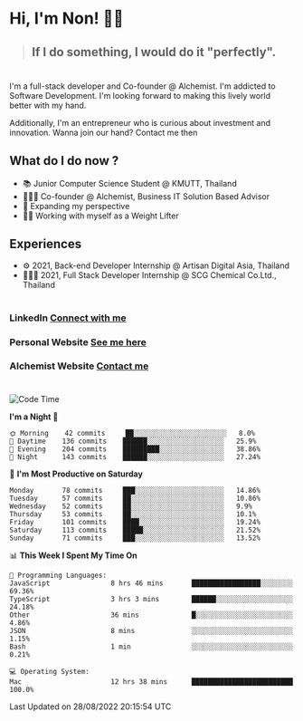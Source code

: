 # Hi, I'm Non! 🖐🏻

> ## If I do something, I would do it "perfectly".

#

I'm a full-stack developer and Co-founder @ Alchemist. I'm addicted to Software Development. I'm looking forward to making this lively world better with my hand.

Additionally, I'm an entrepreneur who is curious about investment and innovation. Wanna join our hand? Contact me then

## What do I do now ?

- 📚 Junior Computer Science Student @ KMUTT, Thailand
- 🧑🏻‍💻 Co-founder @ Alchemist, Business IT Solution Based Advisor
- 🌈 Expanding my perspective
- 🏋🏻 Working with myself as a Weight Lifter

## Experiences

- ⚙️ 2021, Back-end Developer Internship @ Artisan Digital Asia, Thailand
- 🧑🏻‍💻 2021, Full Stack Developer Internship @ SCG Chemical Co.Ltd., Thailand

#

### LinkedIn [Connect with me](https://www.linkedin.com/in/non-nontra/)

### Personal Website [See me here](https://nonnontra.com/)

### Alchemist Website [Contact me](https://alchemist-softwarehouse.co/)

#

<!--START_SECTION:waka-->
![Code Time](http://img.shields.io/badge/Code%20Time-1%2C989%20hrs%2055%20mins-blue)

**I'm a Night 🦉** 

```text
🌞 Morning    42 commits     ██░░░░░░░░░░░░░░░░░░░░░░░   8.0% 
🌆 Daytime    136 commits    ██████░░░░░░░░░░░░░░░░░░░   25.9% 
🌃 Evening    204 commits    █████████░░░░░░░░░░░░░░░░   38.86% 
🌙 Night      143 commits    ██████░░░░░░░░░░░░░░░░░░░   27.24%

```
📅 **I'm Most Productive on Saturday** 

```text
Monday       78 commits     ███░░░░░░░░░░░░░░░░░░░░░░   14.86% 
Tuesday      57 commits     ██░░░░░░░░░░░░░░░░░░░░░░░   10.86% 
Wednesday    52 commits     ██░░░░░░░░░░░░░░░░░░░░░░░   9.9% 
Thursday     53 commits     ██░░░░░░░░░░░░░░░░░░░░░░░   10.1% 
Friday       101 commits    ████░░░░░░░░░░░░░░░░░░░░░   19.24% 
Saturday     113 commits    █████░░░░░░░░░░░░░░░░░░░░   21.52% 
Sunday       71 commits     ███░░░░░░░░░░░░░░░░░░░░░░   13.52%

```


📊 **This Week I Spent My Time On** 

```text
💬 Programming Languages: 
JavaScript               8 hrs 46 mins       █████████████████░░░░░░░░   69.36% 
TypeScript               3 hrs 3 mins        ██████░░░░░░░░░░░░░░░░░░░   24.18% 
Other                    36 mins             █░░░░░░░░░░░░░░░░░░░░░░░░   4.86% 
JSON                     8 mins              ░░░░░░░░░░░░░░░░░░░░░░░░░   1.15% 
Bash                     1 min               ░░░░░░░░░░░░░░░░░░░░░░░░░   0.21%

💻 Operating System: 
Mac                      12 hrs 38 mins      █████████████████████████   100.0%

```


 Last Updated on 28/08/2022 20:15:54 UTC
<!--END_SECTION:waka-->
